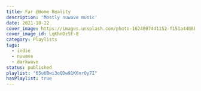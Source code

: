 ```yaml
---
title: Far @Home Reality
description: 'Mostly nuwave music'
date: 2021-10-22
cover_image: https://images.unsplash.com/photo-1624007441152-f151a4408be5?ixid=MnwxMjA3fDB8MHxwaG90by1wYWdlfHx8fGVufDB8fHx8&ixlib=rb-1.2.1&auto=format&fit=crop&w=1400&q=80
cover_image_id: LqKhnDzSF-8
category: Playlists
tags: 
  - indie
  - nuwave
  - darkwave
status: published
playlist: "65uUBwi3oQDw91K6nrOy7I"
hasPlaylist: true
---
```

